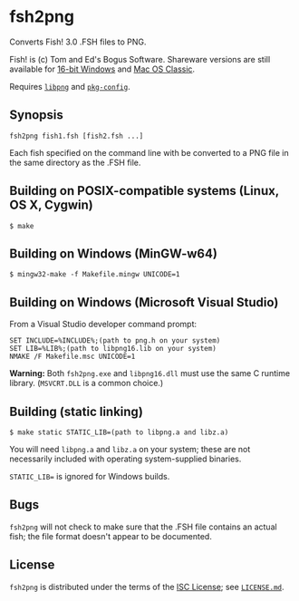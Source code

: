 fsh2png
=======

Converts Fish! 3.0 .FSH files to PNG.

Fish! is (c) Tom and Ed's Bogus Software. Shareware versions are still
available for [16-bit Windows](http://cd.textfiles.com/wingold/GAMES/F1120/)
and [Mac OS Classic](http://www.macintoshrepository.org/2752-fish-).

Requires [`libpng`](http://www.libpng.org/pub/png/libpng.html) and 
[`pkg-config`](https://pkgconfig.freedesktop.org/).

Synopsis
--------

	fsh2png fish1.fsh [fish2.fsh ...]

Each fish specified on the command line with be converted to a PNG file in the
same directory as the .FSH file.

Building on POSIX-compatible systems (Linux, OS X, Cygwin)
----------------------------------------------------------

	$ make

Building on Windows (MinGW-w64)
-------------------------------

	$ mingw32-make -f Makefile.mingw UNICODE=1

Building on Windows (Microsoft Visual Studio)
---------------------------------------------

From a Visual Studio developer command prompt:

	SET INCLUDE=%INCLUDE%;(path to png.h on your system)
	SET LIB=%LIB%;(path to libpng16.lib on your system)
	NMAKE /F Makefile.msc UNICODE=1

**Warning:** Both `fsh2png.exe` and `libpng16.dll` must use the same C runtime
library. (`MSVCRT.DLL` is a common choice.)

Building (static linking)
-------------------------

	$ make static STATIC_LIB=(path to libpng.a and libz.a)

You will need `libpng.a` and `libz.a` on your system; these are not necessarily
included with operating system-supplied binaries.

`STATIC_LIB=` is ignored for Windows builds.

Bugs
----

`fsh2png` will not check to make sure that the .FSH file contains an actual
fish; the file format doesn't appear to be documented.

License
-------

`fsh2png` is distributed under the terms of the
[ISC License](https://www.isc.org/downloads/software-support-policy/isc-license/);
see [`LICENSE.md`](LICENSE.md).
